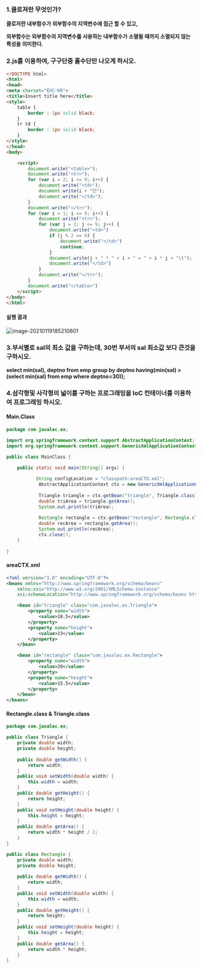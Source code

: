 ### 1.클로져란 무엇인가?

**클로저란 내부함수가 외부함수의 지역변수에 접근 할 수 있고,**    

**외부함수는 외부함수의 지역변수를 사용하는 내부함수가 소멸될 때까지 소멸되지 않는 특성을 의미한다.**

### 2.js를 이용하여, 구구단중 홀수단만 나오게 하시오.

```html
<!DOCTYPE html>
<html>
<head>
<meta charset="EUC-KR">
<title>Insert title here</title>
<style>
	table {
		border : 1px solid black;
	}
	tr td {
		border : 1px solid black;
	}
</style>
</head>
<body>

	<script>
		document.write("<table>");
		document.write("<tr>");
		for (var i = 2; i <= 9; i++) {
			document.write("<td>");
			document.write(i + "단");
			document.write("</td>");
		}
		document.write("</tr>");
		for (var i = 1; i <= 9; i++) {
			document.write("<tr>");
			for (var j = 2; j <= 9; j++) {				
				document.write("<td>")
				if (j % 2 == 0) {
					document.write("</td>")
					continue;
				}
				document.write(j + " * " + i + " = " + i * j + "\t");
				document.write("</td>")
			}
			document.write("</tr>");
		}
		document.write("</table>")
	</script>
</body>
</html>
```

#### 실행 결과

![image-20210119185210601](C:\Users\jisu\AppData\Roaming\Typora\typora-user-images\image-20210119185210601.png)

### 3.부서별로 sal의 최소 값을 구하는데, 30번 부서의 sal 최소값 보다 큰것을 구하시오. 

**select min(sal), deptno from emp group by deptno having(min(sal) > (select min(sal) from emp where deptno=30));**

### 4.삼각형및 사각형의 넓이를 구하는 프로그래밍을 IoC 컨테이너를 이용하여 프로그래밍 하시오.

#### Main.Class

```java
package com.javalec.ex;

import org.springframework.context.support.AbstractApplicationContext;
import org.springframework.context.support.GenericXmlApplicationContext;

public class MainClass {

	public static void main(String[] args) {
		
		   String configLocation = "classpath:areaCTX.xml";
		    AbstractApplicationContext ctx = new GenericXmlApplicationContext(configLocation);
		    
		    Triangle triangle = ctx.getBean("triangle", Triangle.class);
		    double triArea = triangle.getArea();
		    System.out.println(triArea);
		    
		    Rectangle rectangle = ctx.getBean("rectangle", Rectangle.class);
		    double recArea = rectangle.getArea();
		    System.out.println(recArea);
		    ctx.close();
	}
	
}
```



#### areaCTX.xml

```xml
<?xml version="1.0" encoding="UTF-8"?>
<beans xmlns="http://www.springframework.org/schema/beans"
	xmlns:xsi="http://www.w3.org/2001/XMLSchema-instance"
	xsi:schemaLocation="http://www.springframework.org/schema/beans http://www.springframework.org/schema/beans/spring-beans.xsd">

	<bean id="triangle" class="com.javalec.ex.Triangle">
		<property name="width">
			<value>18.5</value>
		</property>
		<property name="height">
			<value>23</value>
		</property>
	</bean>

	<bean id="rectangle" class="com.javalec.ex.Rectangle">
		<property name="width">
			<value>20</value>
		</property>
		<property name="height">
			<value>15.5</value>
		</property>
	</bean>
</beans>
```

#### Rectangle.class & Triangle.class

```java
package com.javalec.ex;

public class Triangle {
	private double width;
	private double height;
	
	public double getWidth() {
		return width;
	}
	public void setWidth(double width) {
		this.width = width;
	}
	public double getHeight() {
		return height;
	}
	public void setHeight(double height) {
		this.height = height;
	}
	public double getArea() {
		return width * height / 2;
	}
}

public class Rectangle {
	private double width;
	private double height;
	
	public double getWidth() {
		return width;
	}
	public void setWidth(double width) {
		this.width = width;
	}
	public double getHeight() {
		return height;
	}
	public void setHeight(double height) {
		this.height = height;
	}
	public double getArea() {
		return width * height;
	}
}

```

